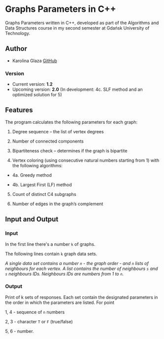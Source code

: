 # Graphs Parameters in C++

Graphs Parameters written in C++, developed as part of the Algorithms and Data Structures course in my second semester at Gdańsk University of Technology.

## Author
- Karolina Glaza [GitHub](https://github.com/kequel)

### Version
- Current version: **1.2**
- Upcoming version: **2.0** (In development: 4c. SLF method and an optimized solution for 5)

## Features
The program calculates the following parameters for each graph:

1. Degree sequence – the list of vertex degrees

2.  Number of connected components

3. Bipartiteness check – determines if the graph is bipartite

4. Vertex coloring (using consecutive natural numbers starting from 1) with the following algorithms:
   
- 4a. Greedy method

- 4b. Largest First (LF) method

5. Count of distinct C4 subgraphs

6. Number of edges in the graph’s complement


## Input and Output
### Input
In the first line there's a number `k` of graphs.

The following lines contain `k` graph data sets.

_A single data set contains a number `n` - the graph order - and `n` lists of neighbours for each vertex. A list contains the number of neighbours `s` and `s` neighbours IDs.
Neighbours IDs are numbers from 1 to `n`._

### Output
Print of k sets of responses. Each set contain the designated parameters in the order in which the parameters are listed. For point

1, 4 - sequence of `n` numbers

2, 3 - character `T` or `F` (true/false)

5, 6 - number.




